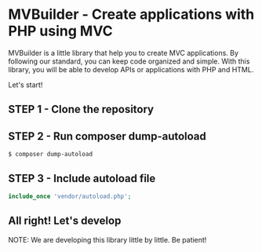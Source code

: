 # MVBuilder - Create applications with PHP using MVC

MVBuilder is a little library that help you to create MVC applications. By following our standard, you can keep code organized and simple. With this library, you will be able to develop APIs or applications with PHP and HTML.

Let's start!

## STEP 1 - Clone the repository
## STEP 2 - Run composer dump-autoload
~~~
$ composer dump-autoload
~~~
## STEP 3 - Include autoload file
~~~php
include_once 'vendor/autoload.php';
~~~

## All right! Let's develop

NOTE: We are developing this library little by little. Be patient!